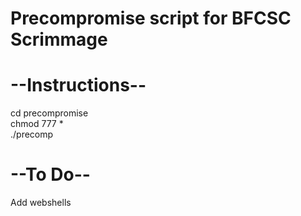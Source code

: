 # Precompromise script for BFCSC Scrimmage  
  
# --Instructions--  
cd precompromise  
chmod 777 *  
./precomp  



# --To Do--  
Add webshells  

